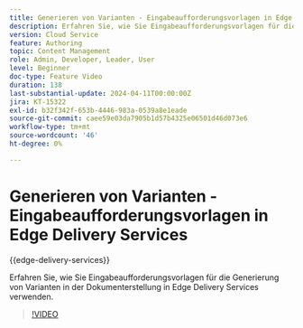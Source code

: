 ```yaml
---
title: Generieren von Varianten - Eingabeaufforderungsvorlagen in Edge Delivery Services
description: Erfahren Sie, wie Sie Eingabeaufforderungsvorlagen für die Generierung von Varianten in der Dokumenterstellung in Edge Delivery Services verwenden.
version: Cloud Service
feature: Authoring
topic: Content Management
role: Admin, Developer, Leader, User
level: Beginner
doc-type: Feature Video
duration: 138
last-substantial-update: 2024-04-11T00:00:00Z
jira: KT-15322
exl-id: b32f342f-653b-4446-983a-0539a8e1eade
source-git-commit: caee59e03da7905b1d57b4325e06501d46d073e6
workflow-type: tm+mt
source-wordcount: '46'
ht-degree: 0%

---
```


# Generieren von Varianten - Eingabeaufforderungsvorlagen in Edge Delivery Services

{{edge-delivery-services}}

Erfahren Sie, wie Sie Eingabeaufforderungsvorlagen für die Generierung von Varianten in der Dokumenterstellung in Edge Delivery Services verwenden.

>[!VIDEO](https://video.tv.adobe.com/v/3428307/?learn=on)

